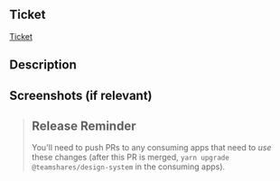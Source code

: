 ## Ticket
[Ticket](url)


## Description


## Screenshots (if relevant)


> ## Release Reminder
> You'll need to push PRs to any consuming apps that need to _use_ these changes (after this PR is merged, `yarn upgrade @teamshares/design-system` in the consuming apps).
